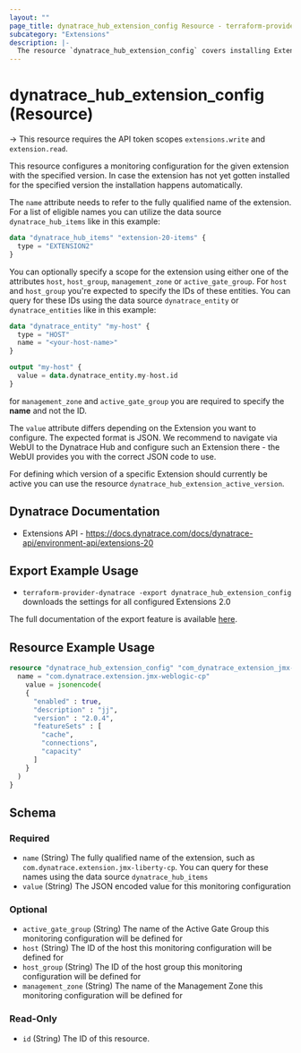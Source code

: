 ```yaml
---
layout: ""
page_title: dynatrace_hub_extension_config Resource - terraform-provider-dynatrace"
subcategory: "Extensions"
description: |-
  The resource `dynatrace_hub_extension_config` covers installing Extensions from the Dynatrace Hub and configuring Monitoring Settings
---
```


# dynatrace_hub_extension_config (Resource)

-> This resource requires the API token scopes `extensions.write` and `extension.read`.

This resource configures a monitoring configuration for the given extension with the specified version. In case the extension has not yet gotten installed for the specified version the installation happens automatically.

The `name` attribute needs to refer to the fully qualified name of the extension. For a list of eligible names you can utilize the data source `dynatrace_hub_items` like in this example:

```terraform
data "dynatrace_hub_items" "extension-20-items" {
  type = "EXTENSION2"
}
```

You can optionally specify a scope for the extension using either one of the attributes `host`, `host_group`, `management_zone` or `active_gate_group`.
For `host` and `host_group` you're expected to specify the IDs of these entities. You can query for these IDs using the data source `dynatrace_entity` or `dynatrace_entities` like in this example:

```terraform
data "dynatrace_entity" "my-host" {
  type = "HOST"
  name = "<your-host-name>"
}

output "my-host" {
  value = data.dynatrace_entity.my-host.id
}
```
for `management_zone` and `active_gate_group` you are required to specify the **name** and not the ID.

The `value` attribute differs depending on the Extension you want to configure. The expected format is JSON. We recommend to navigate via WebUI to the Dynatrace Hub and configure such an Extension there - the WebUI provides you with the correct JSON code to use.

For defining which version of a specific Extension should currently be active you can use the resource `dynatrace_hub_extension_active_version`.

## Dynatrace Documentation

- Extensions API - https://docs.dynatrace.com/docs/dynatrace-api/environment-api/extensions-20

## Export Example Usage

- `terraform-provider-dynatrace -export dynatrace_hub_extension_config` downloads the settings for all configured Extensions 2.0

The full documentation of the export feature is available [here](https://registry.terraform.io/providers/dynatrace-oss/dynatrace/latest/docs/guides/export-v2).

## Resource Example Usage

```terraform
resource "dynatrace_hub_extension_config" "com_dynatrace_extension_jmx-weblogic-cp" {
  name = "com.dynatrace.extension.jmx-weblogic-cp"
    value = jsonencode(
    {
      "enabled" : true,
      "description" : "jj",
      "version" : "2.0.4",
      "featureSets" : [
        "cache",
        "connections",
        "capacity"
      ]
    }
  )
}
```

<!-- schema generated by tfplugindocs -->
## Schema

### Required

- `name` (String) The fully qualified name of the extension, such as `com.dynatrace.extension.jmx-liberty-cp`. You can query for these names using the data source `dynatrace_hub_items`
- `value` (String) The JSON encoded value for this monitoring configuration

### Optional

- `active_gate_group` (String) The name of the Active Gate Group this monitoring configuration will be defined for
- `host` (String) The ID of the host this monitoring configuration will be defined for
- `host_group` (String) The ID of the host group this monitoring configuration will be defined for
- `management_zone` (String) The name of the Management Zone this monitoring configuration will be defined for

### Read-Only

- `id` (String) The ID of this resource.
 